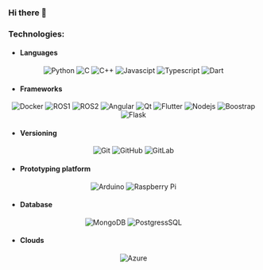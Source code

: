 ### Hi there 👋

<!--
Here are some ideas to get you started:

- 🔭 I’m currently working on ...
- 🌱 I’m currently learning ...
- 👯 I’m looking to collaborate on ...
- 🤔 I’m looking for help with ...
- 💬 Ask me about ...
- 📫 How to reach me: ...
- 😄 Pronouns: ...
- ⚡ Fun fact: ...
-->

### Technologies:

- #### Languages
<div align="center">
  
  ![Python](https://img.shields.io/badge/Python-FFD43B?style=for-the-badge&logo=python&logoColor=blue)
  ![C](https://img.shields.io/badge/C-00599C?style=for-the-badge&logo=c&logoColor=white)
  ![C++](https://img.shields.io/badge/C%2B%2B-00599C?style=for-the-badge&logo=c%2B%2B&logoColor=white)
  ![Javascipt](https://img.shields.io/badge/JavaScript-323330?style=for-the-badge&logo=javascript&logoColor=F7DF1E)
  ![Typescript](https://img.shields.io/badge/TypeScript-007ACC?style=for-the-badge&logo=typescript&logoColor=white)
  ![Dart](https://img.shields.io/badge/Dart-0175C2?style=for-the-badge&logo=dart&logoColor=white)
</div>

- #### Frameworks
<div align="center">
  
  ![Docker](https://img.shields.io/badge/Docker-2CA5E0?style=for-the-badge&logo=docker&logoColor=white)
  ![ROS1](https://img.shields.io/badge/ROS1-22314E?style=for-the-badge&logo=ROS&logoColor=white)
  ![ROS2](https://img.shields.io/badge/ROS2-22314E?style=for-the-badge&logo=ROS&logoColor=white)
  ![Angular](https://img.shields.io/badge/angular-%23DD0031.svg?style=for-the-badge&logo=angular&logoColor=white)
  ![Qt](https://img.shields.io/badge/Qt-%23217346.svg?style=for-the-badge&logo=Qt&logoColor=white)
  ![Flutter](https://img.shields.io/badge/Flutter-02569B?style=for-the-badge&logo=flutter&logoColor=white)
  ![Nodejs](https://img.shields.io/badge/Node%20js-339933?style=for-the-badge&logo=nodedotjs&logoColor=white)
  ![Boostrap](https://img.shields.io/badge/Bootstrap-563D7C?style=for-the-badge&logo=bootstrap&logoColor=white)
  ![Flask](https://img.shields.io/badge/Flask-000000?style=for-the-badge&logo=flask&logoColor=white)
</div>

- #### Versioning
<div align="center">

  ![Git](https://img.shields.io/badge/GIT-E44C30?style=for-the-badge&logo=git&logoColor=white)
  ![GitHub](https://img.shields.io/badge/GitHub-100000?style=for-the-badge&logo=github&logoColor=white)
  ![GitLab](https://img.shields.io/badge/GitLab-330F63?style=for-the-badge&logo=gitlab&logoColor=white)
</div>

- #### Prototyping platform
<div align="center">
  
  ![Arduino](https://img.shields.io/badge/Arduino-00979D?style=for-the-badge&logo=Arduino&logoColor=white)
  ![Raspberry Pi](https://img.shields.io/badge/Raspberry%20Pi-A22846?style=for-the-badge&logo=Raspberry%20Pi&logoColor=whit)
</div>

- #### Database
<div align="center">

  ![MongoDB](https://img.shields.io/badge/MongoDB-4EA94B?style=for-the-badge&logo=mongodb&logoColor=white)
  ![PostgressSQL](https://img.shields.io/badge/PostgreSQL-316192?style=for-the-badge&logo=postgresql&logoColor=white)
</div>

- #### Clouds
<div align="center">

  ![Azure](https://img.shields.io/badge/microsoft%20azure-0089D6?style=for-the-badge&logo=microsoft-azure&logoColor=white)
</div>
